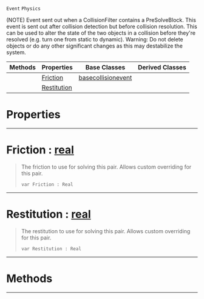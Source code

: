  `Event` `Physics`



(NOTE) Event sent out when a CollisionFilter contains a PreSolveBlock. This event is sent out after collision detection but before collision resolution. This can be used to alter the state of the two objects in a collision before they're resolved (e.g. turn one from static to dynamic). Warning: Do not delete objects or do any other significant changes as this may destabilize the system.

|Methods|Properties|Base Classes|Derived Classes|
|---|---|---|---|
| |[Friction](presolveevent.md#friction-zilch-engine-doc)|[basecollisionevent](basecollisionevent.md)| |
| |[Restitution](presolveevent.md#restitution-zilch-engine)| | |


 #  Properties


---  
 #  Friction : [real](../nada_base_types/real.md)

> The friction to use for solving this pair. Allows custom overriding for this pair.
> ```TS:Nada
> var Friction : Real


---  
 #  Restitution : [real](../nada_base_types/real.md)

> The restitution to use for solving this pair. Allows custom overriding for this pair.
> ```TS:Nada
> var Restitution : Real


---  
 #  Methods


---  
 

 